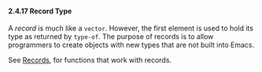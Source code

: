 

#### 2.4.17 Record Type

A *record* is much like a `vector`. However, the first element is used to hold its type as returned by `type-of`. The purpose of records is to allow programmers to create objects with new types that are not built into Emacs.

See [Records](Records.html), for functions that work with records.
